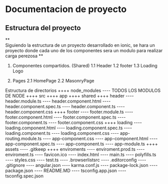 # Documentacion de proyecto

## Estructura del proyecto

**  
    Siguiendo la estructura de un proyecto desarrollado en ionic, se hara un proyecto 
    donde cada uno de los componentes sera un modulo para realizar carga perezosa
**

1.  Componentes compartidos. (Shared)
    1.1 Header
    1.2 footer 
    1.3 Loading Logo

2. Pages 
    2.1 HomePage 
    2.2 MasonryPage

Estructura de directorios
    ++++ node_modules
        ---- TODOS LOS MODULOS DE NODE
    ++++ src
        ++++ app 
            ++++ shared 
                ++++ header
                    ---- header.module.ts
                    ---- header.component.html
                    ---- header.component.spec.ts
                    ---- header.component.ts
                    ---- header.component.css
                ++++ footer
                    ---- footer.module.ts
                    ---- footer.component.html
                    ---- footer.component.spec.ts
                    ---- footer.component.ts
                    ---- footer.component.css
                ++++ loading
                    ---- loading.component.html
                    ---- loading.component.spec.ts
                    ---- loading.component.ts
                    ---- loading.component.css
            ---- app-routing.module.ts
            ---- app-component.css
            ---- app-component.html
            ---- app-component.spec.ts
            ---- app-component.ts
            ---- app-module.ts
        ++++ assets
            ---- .gitkeep
        ++++ enviroments 
            ---- enviroment.prod.ts
            ---- enviroment.ts
        ---- favicon.ico
        ---- index.html
        ---- main.ts
        ---- polyfills.ts   
        ---- styles.css
        ---- test.ts
    ---- .browserlistsrc 
    ---- .editorconfig 
    ---- .gitignore
    ---- angular.json 
    ---- karma.conf.js 
    ---- package-lock.json 
    ---- package.json 
    ---- README.MD 
    ---- tsconfig.app.json
    ---- tsconfig.spec.json
